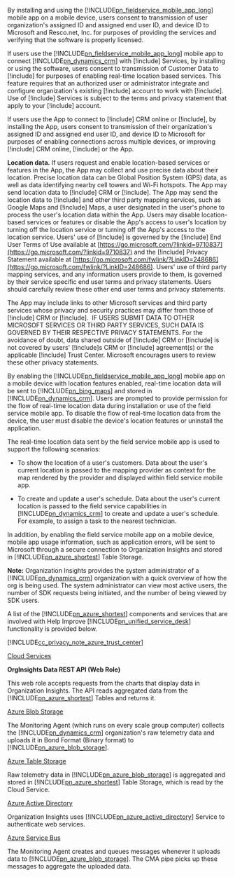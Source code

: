 ﻿By installing and using the [!INCLUDE[pn_fieldservice_mobile_app_long](pn-fieldservice-mobile-app-long.md)] mobile app on a mobile device, users consent to transmission of user organization's assigned ID and assigned end user ID, and device ID to Microsoft and Resco.net, Inc. for purposes of providing the services and verifying that the software is properly licensed.

If users use the [!INCLUDE[pn_fieldservice_mobile_app_long](pn-fieldservice-mobile-app-long.md)] mobile app to connect [!INCLUDE[pn_dynamics_crm](pn-dynamics-crm.md)] with [!include[](../includes/tn-glympse.md)] Services, by installing or using the software, users consent to transmission of Customer Data to [!include[](../includes/tn-glympse.md)] for purposes of enabling real-time location based services. This feature requires that an authorized user or administrator integrate and configure organization's existing [!include[](../includes/tn-glympse.md)] account to work with [!include[](../includes/pn-dynamics-crm.md)]. Use of [!include[](../includes/tn-glympse.md)] Services is subject to the terms and privacy statement that apply to your [!include[](../includes/tn-glympse.md)] account.

If users use the App to connect to [!include[](../includes/pn-microsoft-dynamics.md)] CRM online or [!include[](../includes/pn-crm-online.md)], by installing the App, users consent to transmission of their organization's assigned ID and assigned end user ID, and device ID to Microsoft for purposes of enabling connections across multiple devices, or improving [!include[](../includes/pn-microsoft-dynamics.md)] CRM online, [!include[](../includes/pn-crm-online.md)] or the App.

**Location data.** If users request and enable location-based services or features in the App, the App may collect and use precise data about their location. Precise location data can be Global Position System (GPS) data, as well as data identifying nearby cell towers and Wi-Fi hotspots. The App may send location data to [!include[](../includes/pn-microsoft-dynamics.md)] CRM or [!include[](../includes/pn-dynamics-crm.md)]. The App may send the location data to [!include[](../includes/pn-bing-maps.md)] and other third party mapping services, such as Google Maps and [!include[](../includes/tn-apple.md)] Maps, a user designated in the user's phone to process the user's location data within the App. Users may disable location-based services or features or disable the App's access to user's location by turning off the location service or turning off the App's access to the location service. Users' use of [!include[](../includes/pn-bing-maps.md)] is governed by the [!include[](../includes/pn-bing-maps.md)] End User Terms of Use available at [https://go.microsoft.com/?linkid=9710837](https://go.microsoft.com/?linkid=9710837) and the [!include[](../includes/pn-bing-maps.md)] Privacy Statement available at [https://go.microsoft.com/fwlink/?LinkID=248686](https://go.microsoft.com/fwlink/?LinkID=248686). Users' use of third party mapping services, and any information users provide to them, is governed by their service specific end user terms and privacy statements. Users should carefully review these other end user terms and privacy statements.

The App may include links to other Microsoft services and third party services whose privacy and security practices may differ from those of [!include[](../includes/pn-microsoft-dynamics.md)] CRM or [!include[](../includes/pn-dynamics-crm.md)].  IF USERS SUBMIT DATA TO OTHER MICROSOFT SERVICES OR THIRD PARTY SERVICES, SUCH DATA IS GOVERNED BY THEIR RESPECTIVE PRIVACY STATEMENTS. For the avoidance of doubt, data shared outside of [!include[](../includes/pn-microsoft-dynamics.md)] CRM or [!include[](../includes/pn-dynamics-crm.md)] is not covered by users' [!include[](../includes/pn-microsoft-dynamics.md)]s CRM or [!include[](../includes/pn-dynamics-crm.md)] agreement(s) or the applicable [!include[](../includes/pn-microsoft-dynamics.md)] Trust Center. Microsoft encourages users to review these other privacy statements.

By enabling the [!INCLUDE[pn_fieldservice_mobile_app_long](pn-fieldservice-mobile-app-long.md)] mobile app on a mobile device with location features enabled, real-time location data will be sent to [!INCLUDE[pn_bing_maps](pn-bing-maps.md)] and stored in [!INCLUDE[pn_dynamics_crm](pn-dynamics-crm.md)]. Users are prompted to provide permission for the flow of real-time location data during installation or use of the field service mobile app. To disable the flow of real-time location data from the device, the user must disable the device's location features or uninstall the application.  
  
The real-time location data sent by the field service mobile app is used to support the following scenarios:  
  
-   To show the location of a user's customers. Data about the user's current location is passed to the mapping provider as context for the map rendered by the provider and displayed within field service mobile app.  
  
-   To create and update a user's schedule. Data about the user's current location is passed to the field service capabilities in [!INCLUDE[pn_dynamics_crm](pn-dynamics-crm.md)] to create and update a user's schedule. For example, to assign a task to the nearest technician.  
  
In addition, by enabling the field service mobile app on a mobile device, mobile app usage information, such as application errors, will be sent to Microsoft through a secure connection to Organization Insights and stored in [!INCLUDE[pn_azure_shortest](pn-azure-shortest.md)] Table Storage.  
  
**Note:** Organization Insights provides the system administrator of a [!INCLUDE[pn_dynamics_crm](pn-dynamics-crm.md)] organization with a quick overview of how the org is being used. The system administrator can view most active users, the number of SDK requests being initiated, and the number of being viewed by SDK users.  
  
A list of the [!INCLUDE[pn_azure_shortest](pn-azure-shortest.md)] components and services that are involved with Help Improve [!INCLUDE[pn_unified_service_desk](pn-unified-service-desk.md)] functionality is provided below.  
  
[!INCLUDE[cc_privacy_note_azure_trust_center](cc-privacy-note-azure-trust-center.md)]  
  
[Cloud Services](https://azure.microsoft.com/services/cloud-services/)  
  
**OrgInsights Data REST API (Web Role)**  
  
This web role accepts requests from the charts that display data in Organization Insights. The API reads aggregated data from the [!INCLUDE[pn_azure_shortest](pn-azure-shortest.md)] Tables and returns it.  
  
[Azure Blob Storage](https://azure.microsoft.com/services/storage/blobs/)  
  
The Monitoring Agent (which runs on every scale group computer) collects the [!INCLUDE[pn_dynamics_crm](pn-dynamics-crm.md)] organization's raw telemetry data and uploads it in Bond Format (Binary format) to [!INCLUDE[pn_azure_blob_storage](pn-azure-blob-storage.md)].  
  
[Azure Table Storage](https://azure.microsoft.com/services/storage/tables/)  
  
Raw telemetry data in [!INCLUDE[pn_azure_blob_storage](pn-azure-blob-storage.md)] is aggregated and stored in [!INCLUDE[pn_azure_shortest](pn-azure-shortest.md)] Table Storage, which is read by the Cloud Service.  
  
[Azure Active Directory](https://azure.microsoft.com/services/active-directory/)  
  
Organization Insights uses [!INCLUDE[pn_azure_active_directory](pn-azure-active-directory.md)] Service to authenticate web services.  
  
[Azure Service Bus](https://azure.microsoft.com/services/service-bus/)  
  
The Monitoring Agent creates and queues messages whenever it uploads data to [!INCLUDE[pn_azure_blob_storage](pn-azure-blob-storage.md)]. The CMA pipe picks up these messages to aggregate the uploaded data.
